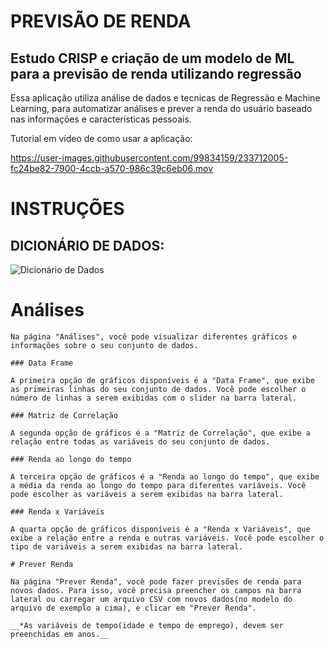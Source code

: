 # PREVISÃO DE RENDA
## Estudo CRISP e criação de um modelo de ML para a previsão de renda utilizando regressão


Essa aplicação utiliza análise de dados e tecnicas de Regressão e Machine Learning, para automatizar análises e prever a renda do usuário baseado nas informações e características pessoais.

Tutorial em vídeo de como usar a aplicação:


https://user-images.githubusercontent.com/99834159/233712005-fc24be82-7900-4ccb-a570-986c39c6eb06.mov

# INSTRUÇÕES

## DICIONÁRIO DE DADOS:

![Dicionário de Dados](https://user-images.githubusercontent.com/99834159/233712338-e29a7952-c967-4413-b3d6-da1a9204a3c0.png)


# Análises

    Na página "Análises", você pode visualizar diferentes gráficos e informações sobre o seu conjunto de dados. 

    ### Data Frame

    A primeira opção de gráficos disponíveis é a "Data Frame", que exibe as primeiras linhas do seu conjunto de dados. Você pode escolher o número de linhas a serem exibidas com o slider na barra lateral.

    ### Matriz de Correlação

    A segunda opção de gráficos é a "Matriz de Correlação", que exibe a relação entre todas as variáveis do seu conjunto de dados. 

    ### Renda ao longo do tempo

    A terceira opção de gráficos é a "Renda ao longo do tempo", que exibe a média da renda ao longo do tempo para diferentes variáveis. Você pode escolher as variáveis a serem exibidas na barra lateral.

    ### Renda x Variáveis

    A quarta opção de gráficos disponíveis é a "Renda x Variáveis", que exibe a relação entre a renda e outras variáveis. Você pode escolher o tipo de variáveis a serem exibidas na barra lateral.

    # Prever Renda

    Na página "Prever Renda", você pode fazer previsões de renda para novos dados. Para isso, você precisa preencher os campos na barra lateral ou carregar um arquivo CSV com novos dados(no modelo do arquivo de exemplo a cima), e clicar em "Prever Renda".  

    __*As variáveis de tempo(idade e tempo de emprego), devem ser preenchidas em anos.__
